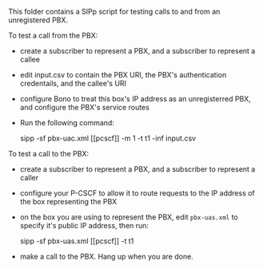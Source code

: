This folder contains a SIPp script for testing calls to and from an unregistered PBX.

To test a call from the PBX:

* create a subscriber to represent a PBX, and a subscriber to represent a callee
* edit input.csv to contain the PBX URI, the PBX's authentication credentails, and the callee's URI
* configure Bono to treat this box's IP address as an unregisterred PBX, and configure the PBX's service routes
* Run the following command:

    sipp -sf pbx-uac.xml [[pcscf]] -m 1 -t t1 -inf input.csv

To test a call to the PBX:

* create a subscriber to represent a PBX, and a subscriber to represent a caller
* configure your P-CSCF to allow it to route requests to the IP address of the box representing the PBX
* on the box you are using to represent the PBX, edit `pbx-uas.xml` to specify it's public IP address, then run:

    sipp -sf pbx-uas.xml [[pcscf]] -t t1

* make a call to the PBX. Hang up when you are done.

